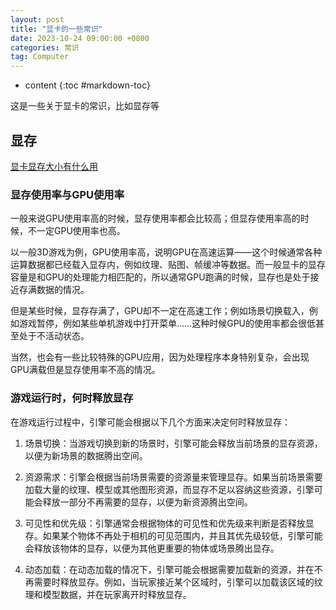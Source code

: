 ```yaml
---
layout: post
title: "显卡的一些常识"
date: 2023-10-24 09:00:00 +0800 
categories: 常识
tag: Computer
---
```

* content
{:toc #markdown-toc}

这是一些关于显卡的常识，比如显存等

<!-- more -->

## 显存

[显卡显存大小有什么用](https://cloud.tencent.com/developer/news/690849)

### 显存使用率与GPU使用率

一般来说GPU使用率高的时候，显存使用率都会比较高；但显存使用率高的时候，不一定GPU使用率也高。

以一般3D游戏为例，GPU使用率高，说明GPU在高速运算——这个时候通常各种运算数据都已经载入显存内，例如纹理、贴图、帧缓冲等数据。而一般显卡的显存容量是和GPU的处理能力相匹配的，所以通常GPU跑满的时候，显存也是处于接近存满数据的情况。

但是某些时候，显存存满了，GPU却不一定在高速工作；例如场景切换载入，例如游戏暂停，例如某些单机游戏中打开菜单……这种时候GPU的使用率都会很低甚至处于不活动状态。

当然，也会有一些比较特殊的GPU应用，因为处理程序本身特别复杂，会出现GPU满载但是显存使用率不高的情况。

###  游戏运行时，何时释放显存

在游戏运行过程中，引擎可能会根据以下几个方面来决定何时释放显存：

1. 场景切换：当游戏切换到新的场景时，引擎可能会释放当前场景的显存资源，以便为新场景的数据腾出空间。

2. 资源需求：引擎会根据当前场景需要的资源量来管理显存。如果当前场景需要加载大量的纹理、模型或其他图形资源，而显存不足以容纳这些资源，引擎可能会释放一部分不再需要的显存，以便为新资源腾出空间。

3. 可见性和优先级：引擎通常会根据物体的可见性和优先级来判断是否释放显存。如果某个物体不再处于相机的可见范围内，并且其优先级较低，引擎可能会释放该物体的显存，以便为其他更重要的物体或场景腾出显存。

4. 动态加载：在动态加载的情况下，引擎可能会根据需要加载新的资源，并在不再需要时释放显存。例如，当玩家接近某个区域时，引擎可以加载该区域的纹理和模型数据，并在玩家离开时释放显存。
